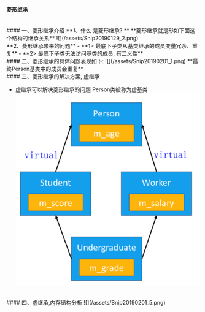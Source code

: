#### 菱形继承



<br>
#### 一、菱形继承介绍
**1、什么 是菱形继承? **
**菱形继承就是形如下面这个结构的继承关系**
![](/assets/Snip20190129_2.png)


<br>
**2、菱形继承带来的问题**
- **1> 最底下子类从基类继承的成员变量冗余、重复**
- **2> 最底下子类无法访问基类的成员, 有二义性**

 
<br>
#### 二、菱形继承的具体问题表现如下:
![](/assets/Snip20190201_1.png)
**最终Person基类中的成员会重复**

 
 
 
 
 <br>
#### 三、菱形继承的解决方案, 虚继承

- 虚继承可以解决菱形继承的问题
Person类被称为虚基类
![](/assets/Snip20190201_2.png)





<br>
#### 四、虚继承,内存结构分析
![](/assets/Snip20190201_5.png)